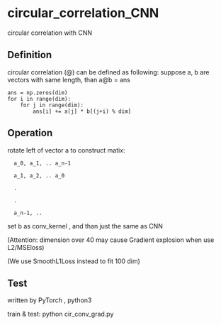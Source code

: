 # circular_correlation_CNN
circular correlation with CNN

## Definition
circular correlation (@) can be defined as following:
suppose a, b are vectors with same length, than  a@b = ans

    ans = np.zeros(dim)
    for i in range(dim):
        for j in range(dim):
            ans[i] += a[j] * b[(j+i) % dim]
            

## Operation

rotate left of vector a to construct matix:
```
  a_0, a_1, .. a_n-1
  
  a_1, a_2, .. a_0
  
  .
  
  .
  
  a_n-1, ..
```

set b as conv_kernel , and than just the same as CNN

(Attention: dimension over 40 may cause Gradient explosion when use L2/MSEloss)

(We use SmoothL1Loss instead to fit 100 dim)

## Test
written by PyTorch , python3

train & test:
    python cir_conv_grad.py
 
